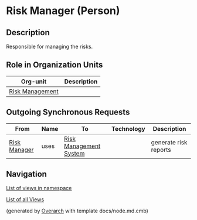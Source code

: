 
# Risk Manager (Person)
## Description
Responsible for managing the risks.


## Role in Organization Units
| Org-unit | Description |
|---|---|
| [Risk Management](../../mybank/compliance/risk-management.md)|  |
## Outgoing Synchronous Requests 
| From | Name | To | Technology | Description |
|---|---|---|---|---|
| [Risk Manager](../../mybank/compliance/risk-manager.md) | uses | [Risk Management System](../../mybank/compliance/risk-management-system.md) |  | generate risk reports |


## Navigation
[List of views in namespace](./views-in-namespace.md)

[List of all Views](../../views.md)


(generated by [Overarch](https://github.com/soulspace-org/overarch) with template docs/node.md.cmb)
